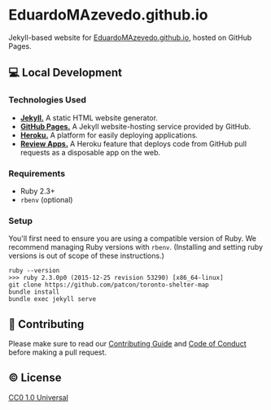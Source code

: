 # EduardoMAzevedo.github.io

Jekyll-based website for
[EduardoMAzevedo.github.io](https://eduardomazevedo.github.io), hosted
on GitHub Pages.

## :computer: Local Development

### Technologies Used

* [**Jekyll.**][jekyll] A static HTML website generator.
* [**GitHub Pages.**][gh-pages] A Jekyll website-hosting service provided by GitHub.
* [**Heroku.**][heroku] A platform for easily deploying applications.
* [**Review Apps.**][review-apps] A Heroku feature that deploys code
  from GitHub pull requests as a disposable app on the web.

### Requirements

* Ruby 2.3+
* `rbenv` (optional)

### Setup

You'll first need to ensure you are using a compatible version of Ruby.
We recommend managing Ruby versions with `rbenv`. (Installing and
setting ruby versions is out of scope of these instructions.)

```
ruby --version
>>> ruby 2.3.0p0 (2015-12-25 revision 53290) [x86_64-linux]
git clone https://github.com/patcon/toronto-shelter-map
bundle install
bundle exec jekyll serve
```

## :muscle: Contributing

Please make sure to read our [Contributing Guide](CONTRIBUTING.md) and
[Code of Conduct](CONDUCT.md) before making a pull request.

## :copyright: License

[CC0 1.0 Universal](https://creativecommons.org/publicdomain/zero/1.0/)

<!-- Links -->
   [gh-pages]: https://help.github.com/articles/what-is-github-pages/
   [jekyll]: https://jekyllrb.com/docs/home/
   [heroku]: https://www.heroku.com/what
   [review-apps]: https://devcenter.heroku.com/articles/github-integration-review-apps
